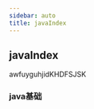 ```yaml
---
sidebar: auto
title: javaIndex
---
```


<h2>javaIndex</h2>
<p>awfuyguhjidKHDFSJSK</p>
<h3>java基础</h3>